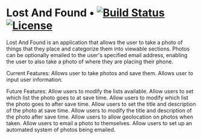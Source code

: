 # Lost And Found • [![Build Status][travis-image]][travis] [![License][license-image]][license]

[travis-image]: https://api.travis-ci.org/ProSpartan/LostAndFound.png?branch=dev
[travis]: https://travis-ci.org/ProSpartan/LostAndFound

[license-image]: https://img.shields.io/badge/License-GNU%20AGPL%20v3.0-blue.svg
[license]: LICENSE

Lost And Found is an application that allows the user to take a photo of things that they place and categorize them into viewable sections. Photos can be optionally emailed to the user's specified email address, enabling the user to also take a photo of where they are placing their phone. 

Current Features:
Allows user to take photos and save them.
Allows user to input user information.

Future Features:
Allow users to modify the lists available.
Allow users to set which list the photo goes to at save time.
Allow users to modify which list the photo goes to after save time.
Allow users to set the title and description of the photo at save time.
Allow users to modify the title and description of the photo after save time.
Allow users to allow geolocation on photos when taken.
Allow users to email a photo to themselves.
Allow users to set up an automated system of photos being emailed.
